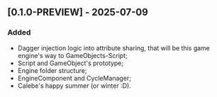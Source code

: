 ## [0.1.0-PREVIEW] - 2025-07-09

### Added

- Dagger injection logic into attribute sharing, that will be this game engine's way to GameObjects-Script;
- Script and GameObject's prototype;
- Engine folder structure;
- EngineComponent and CycleManager;
- Calebe's happy summer (or winter :D).